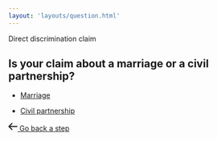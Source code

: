```yaml
---
layout: 'layouts/question.html'
---
```


<section class="Card">
  <div class="Card-segment">
    <div class="u-fs--1 u-case--upper u-margin-b-e--lg">Direct discrimination claim</div>
    <h1 class="Card-heading">Is your claim about a marriage or a civil partnership?</h1>
    <ul class="LinkList" role="list">
      <li>
        <a href="/discrimination/direct/marriage-civil-partnership/marriage/" class="LinkBlock">
          <p>
            Marriage
          </p>
        </a>
      </li>
      <li>
        <a href="/discrimination/direct/marriage-civil-partnership/civil-partnership/" class="LinkBlock">
          <p>
            Civil partnership
          </p>
        </a>
      </li>
    </ul>
  </div>
  <div class="Card-segment">
    <div class="ButtonGroup">
      <a href="../" class="Button Button--ghost">
      <svg class="Icon" fill="none" xmlns="http://www.w3.org/2000/svg" viewBox="0 0 18 18" height="18" width="18"><path d="M17 9H1m0 0 6-6M1 9l6 6" stroke="currentColor" stroke-linecap="round" stroke-linejoin="round" stroke-width="2"/></svg>
      <span class="Button-label">
        Go back a step
      </span>
    </a>
    </div>
  </div>
</section>
